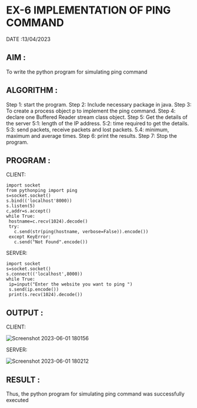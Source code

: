 # EX-6 IMPLEMENTATION OF PING COMMAND

DATE :13/04/2023

## AIM :
To write the python program for simulating ping command

## ALGORITHM :
Step 1: start the program.
Step 2: Include necessary package in java.
Step 3: To create a process object p to implement the ping command.
Step 4: declare one Buffered Reader stream class object.
Step 5: Get the details of the server
 5:1: length of the IP address.
 5:2: time required to get the details.
 5:3: send packets, receive packets and lost packets. 
 5.4: minimum, maximum and average times.
Step 6: print the results. 
Step 7: Stop the program.

## PROGRAM :
CLIENT:
```
import socket
from pythonping import ping
s=socket.socket()
s.bind(('localhost'8000))
s.listen(5)
c,addr=s.accept()
while True:
 hostname=c.recv(1024).decode()
 try:
   c.send(str(ping(hostname, verbose=False)).encode())
 except KeyError:
   c.send("Not Found".encode())
```
SERVER:
```
import socket
s=socket.socket()
s.connect(('localhost',8000))
while True:
 ip=input("Enter the website you want to ping ")
 s.send(ip.encode())
 print(s.recv(1024).decode())
```
## OUTPUT :
CLIENT:

![Screenshot 2023-06-01 180156](https://github.com/Vanisha0609/EX-6/assets/119104009/966c8c4e-9ae6-4d6c-a838-f1cd90f591ea)

SERVER:

![Screenshot 2023-06-01 180212](https://github.com/Vanisha0609/EX-6/assets/119104009/ed8165c4-a4c4-4c6f-ab34-720a9790e828)

## RESULT :
Thus, the python program for simulating ping command was successfully executed
